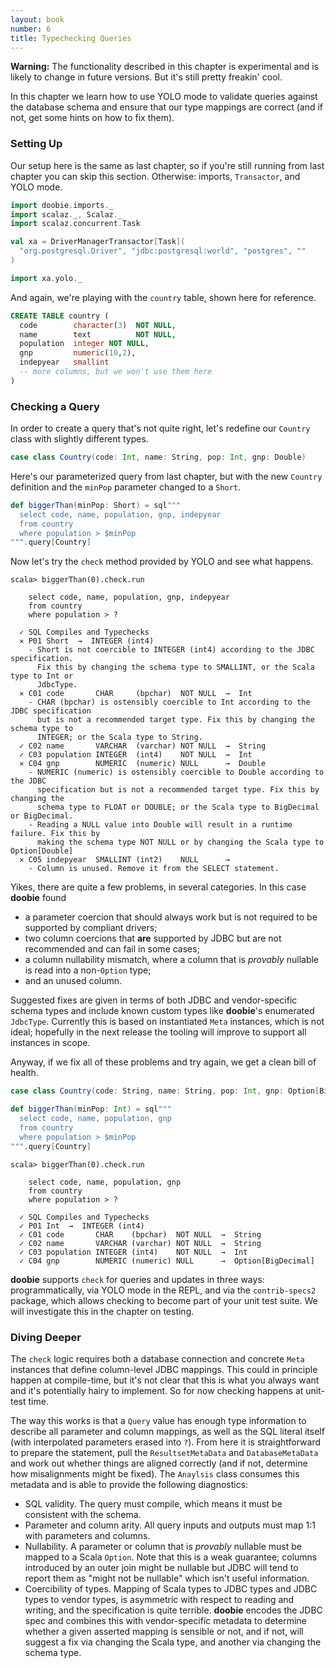 ```yaml
---
layout: book
number: 6
title: Typechecking Queries
---
```


<div class="alert alert-warning" role="alert">
<b>Warning:</b> The functionality described in this chapter is experimental and is likely to change in future versions. But it's still pretty freakin' cool.
</div>

In this chapter we learn how to use YOLO mode to validate queries against the database schema and ensure that our type mappings are correct (and if not, get some hints on how to fix them).

### Setting Up

Our setup here is the same as last chapter, so if you're still running from last chapter you can skip this section. Otherwise: imports, `Transactor`, and YOLO mode.

```scala
import doobie.imports._
import scalaz._, Scalaz._
import scalaz.concurrent.Task

val xa = DriverManagerTransactor[Task](
  "org.postgresql.Driver", "jdbc:postgresql:world", "postgres", ""
)

import xa.yolo._
```

And again, we're playing with the `country` table, shown here for reference.

```sql
CREATE TABLE country (
  code        character(3)  NOT NULL,
  name        text          NOT NULL,
  population  integer NOT NULL,
  gnp         numeric(10,2),
  indepyear   smallint
  -- more columns, but we won't use them here
)
```

### Checking a Query

In order to create a query that's not quite right, let's redefine our `Country` class with slightly different types.

```scala
case class Country(code: Int, name: String, pop: Int, gnp: Double)
```

Here's our parameterized query from last chapter, but with the new `Country` definition and the `minPop` parameter changed to a `Short`. 

```scala
def biggerThan(minPop: Short) = sql"""
  select code, name, population, gnp, indepyear
  from country
  where population > $minPop
""".query[Country]
```

Now let's try the `check` method provided by YOLO and see what happens.

```
scala> biggerThan(0).check.run

    select code, name, population, gnp, indepyear
    from country
    where population > ?

  ✓ SQL Compiles and Typechecks
  ✕ P01 Short  →  INTEGER (int4)
    - Short is not coercible to INTEGER (int4) according to the JDBC specification.
      Fix this by changing the schema type to SMALLINT, or the Scala type to Int or
      JdbcType.
  ✕ C01 code       CHAR     (bpchar)  NOT NULL  →  Int
    - CHAR (bpchar) is ostensibly coercible to Int according to the JDBC specification
      but is not a recommended target type. Fix this by changing the schema type to
      INTEGER; or the Scala type to String.
  ✓ C02 name       VARCHAR  (varchar) NOT NULL  →  String
  ✓ C03 population INTEGER  (int4)    NOT NULL  →  Int
  ✕ C04 gnp        NUMERIC  (numeric) NULL      →  Double
    - NUMERIC (numeric) is ostensibly coercible to Double according to the JDBC
      specification but is not a recommended target type. Fix this by changing the
      schema type to FLOAT or DOUBLE; or the Scala type to BigDecimal or BigDecimal.
    - Reading a NULL value into Double will result in a runtime failure. Fix this by
      making the schema type NOT NULL or by changing the Scala type to Option[Double]
  ✕ C05 indepyear  SMALLINT (int2)    NULL      →  
    - Column is unused. Remove it from the SELECT statement.
```

Yikes, there are quite a few problems, in several categories. In this case **doobie** found

- a parameter coercion that should always work but is not required to be supported by compliant drivers;
- two column coercions that **are** supported by JDBC but are not recommended and can fail in some cases;
- a column nullability mismatch, where a column that is *provably* nullable is read into a non-`Option` type;
- and an unused column.

Suggested fixes are given in terms of both JDBC and vendor-specific schema types and include known custom types like **doobie**'s enumerated `JdbcType`.  Currently this is based on instantiated `Meta` instances, which is not ideal; hopefully in the next release the tooling will improve to support all instances in scope.

Anyway, if we fix all of these problems and try again, we get a clean bill of health.

```scala
case class Country(code: String, name: String, pop: Int, gnp: Option[BigDecimal])

def biggerThan(minPop: Int) = sql"""
  select code, name, population, gnp
  from country
  where population > $minPop
""".query[Country]
```

```
scala> biggerThan(0).check.run

    select code, name, population, gnp
    from country
    where population > ?

  ✓ SQL Compiles and Typechecks
  ✓ P01 Int  →  INTEGER (int4)
  ✓ C01 code       CHAR    (bpchar)  NOT NULL  →  String
  ✓ C02 name       VARCHAR (varchar) NOT NULL  →  String
  ✓ C03 population INTEGER (int4)    NOT NULL  →  Int
  ✓ C04 gnp        NUMERIC (numeric) NULL      →  Option[BigDecimal]
```

**doobie** supports `check` for queries and updates in three ways: programmatically, via YOLO mode in the REPL, and via the `contrib-specs2` package, which allows checking to become part of your unit test suite. We will investigate this in the chapter on testing.

### Diving Deeper

The `check` logic requires both a database connection and concrete `Meta` instances that define column-level JDBC mappings. This could in principle happen at compile-time, but it's not clear that this is what you always want and it's potentially hairy to implement. So for now checking happens at unit-test time.

The way this works is that a `Query` value has enough type information to describe all parameter and column mappings, as well as the SQL literal itself (with interpolated parameters erased into `?`). From here it is straightforward to prepare the statement, pull the `ResultsetMetaData` and `DatabaseMetaData` and work out whether things are aligned correctly (and if not, determine how misalignments might be fixed). The `Anaylsis` class consumes this metadata and is able to provide the following diagnostics:

- SQL validity. The query must compile, which means it must be consistent with the schema.
- Parameter and column arity. All query inputs and outputs must map 1:1 with parameters and columns.
- Nullability. A parameter or column that is *provably* nullable must be mapped to a Scala `Option`. Note that this is a weak guarantee; columns introduced by an outer join might be nullable but JDBC will tend to report them as "might not be nullable" which isn't useful information.
- Coercibility of types. Mapping of Scala types to JDBC types and JDBC types to vendor types, is asymmetric with respect to reading and writing, and the specification is quite terrible. **doobie** encodes the JDBC spec and combines this with vendor-specific metadata to determine whether a given asserted mapping is sensible or not, and if not, will suggest a fix via changing the Scala type, and another via changing the schema type.








